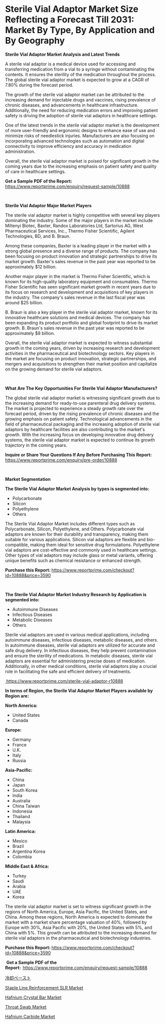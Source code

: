 <p><h1>Sterile Vial Adaptor Market Size Reflecting a Forecast Till 2031: Market By Type, By Application and By Geography</h1></p><p><strong>Sterile Vial Adaptor Market Analysis and Latest Trends</strong></p>
<p><p>A sterile vial adaptor is a medical device used for accessing and transferring medication from a vial to a syringe without contaminating the contents. It ensures the sterility of the medication throughout the process. The global sterile vial adaptor market is expected to grow at a CAGR of 7.80% during the forecast period.</p><p>The growth of the sterile vial adaptor market can be attributed to the increasing demand for injectable drugs and vaccines, rising prevalence of chronic diseases, and advancements in healthcare infrastructure. Additionally, the need for reducing medication errors and improving patient safety is driving the adoption of sterile vial adaptors in healthcare settings.</p><p>One of the latest trends in the sterile vial adaptor market is the development of more user-friendly and ergonomic designs to enhance ease of use and minimize risks of needlestick injuries. Manufacturers are also focusing on incorporating advanced technologies such as automation and digital connectivity to improve efficiency and accuracy in medication administration.</p><p>Overall, the sterile vial adaptor market is poised for significant growth in the coming years due to the increasing emphasis on patient safety and quality of care in healthcare settings.</p></p>
<p><strong>Get a Sample PDF of the Report:&nbsp;</strong> <a href="https://www.reportprime.com/enquiry/request-sample/10888">https://www.reportprime.com/enquiry/request-sample/10888</a></p>
<p>&nbsp;</p>
<p><strong>Sterile Vial Adaptor Major Market Players</strong></p>
<p><p>The sterile vial adaptor market is highly competitive with several key players dominating the industry. Some of the major players in the market include Miltenyi Biotec, Baxter, Randox Laboratories Ltd, Sartorius AG, West Pharmaceutical Services, Inc., Thermo Fisher Scientific, Agilent Technologies, BD, and B. Braun.</p><p>Among these companies, Baxter is a leading player in the market with a strong global presence and a diverse range of products. The company has been focusing on product innovation and strategic partnerships to drive its market growth. Baxter's sales revenue in the past year was reported to be approximately $12 billion.</p><p>Another major player in the market is Thermo Fisher Scientific, which is known for its high-quality laboratory equipment and consumables. Thermo Fisher Scientific has seen significant market growth in recent years due to its focus on research and development and acquisitions of key players in the industry. The company's sales revenue in the last fiscal year was around $25 billion.</p><p>B. Braun is also a key player in the sterile vial adaptor market, known for its innovative healthcare solutions and medical devices. The company has been expanding its product portfolio and global footprint to drive its market growth. B. Braun's sales revenue in the past year was reported to be approximately $8 billion.</p><p>Overall, the sterile vial adaptor market is expected to witness substantial growth in the coming years, driven by increasing research and development activities in the pharmaceutical and biotechnology sectors. Key players in the market are focusing on product innovation, strategic partnerships, and mergers and acquisitions to strengthen their market position and capitalize on the growing demand for sterile vial adaptors.</p></p>
<p>&nbsp;</p>
<p><strong>What Are The Key Opportunities For Sterile Vial Adaptor Manufacturers?</strong></p>
<p><p>The global sterile vial adaptor market is witnessing significant growth due to the increasing demand for ready-to-use parenteral drug delivery systems. The market is projected to experience a steady growth rate over the forecast period, driven by the rising prevalence of chronic diseases and the growing emphasis on patient safety. Technological advancements in the field of pharmaceutical packaging and the increasing adoption of sterile vial adaptors by healthcare facilities are also contributing to the market's growth. With the increasing focus on developing innovative drug delivery systems, the sterile vial adaptor market is expected to continue its growth trajectory in the coming years.</p></p>
<p><strong>Inquire or Share Your Questions If Any Before Purchasing This Report:</strong> <a href="https://www.reportprime.com/enquiry/pre-order/10888">https://www.reportprime.com/enquiry/pre-order/10888</a></p>
<p>&nbsp;</p>
<p><strong>Market Segmentation</strong></p>
<p><strong>The Sterile Vial Adaptor Market Analysis by types is segmented into:</strong></p>
<p><ul><li>Polycarbonate</li><li>Silicon</li><li>Polyethylene</li><li>Others</li></ul></p>
<p><p>The Sterile Vial Adaptor Market includes different types such as Polycarbonate, Silicon, Polyethylene, and Others. Polycarbonate vial adaptors are known for their durability and transparency, making them suitable for various applications. Silicon vial adaptors are flexible and bio-compatible, making them ideal for sensitive drug formulations. Polyethylene vial adaptors are cost-effective and commonly used in healthcare settings. Other types of vial adaptors may include glass or metal variants, offering unique benefits such as chemical resistance or enhanced strength.</p></p>
<p><strong>Purchase this Report:&nbsp;</strong><a href="https://www.reportprime.com/checkout?id=10888&price=3590">https://www.reportprime.com/checkout?id=10888&price=3590</a></p>
<p>&nbsp;</p>
<p><strong>The Sterile Vial Adaptor Market Industry Research by Application is segmented into:</strong></p>
<p><ul><li>Autoimmune Diseases</li><li>Infectious Diseases</li><li>Metabolic Diseases</li><li>Others</li></ul></p>
<p><p>Sterile vial adaptors are used in various medical applications, including autoimmune diseases, infectious diseases, metabolic diseases, and others. In autoimmune diseases, sterile vial adaptors are utilized for accurate and safe drug delivery. In infectious diseases, they help prevent contamination and ensure the sterility of medications. In metabolic diseases, sterile vial adaptors are essential for administering precise doses of medication. Additionally, in other medical conditions, sterile vial adaptors play a crucial role in facilitating the safe and efficient delivery of treatments.</p></p>
<p><a href="https://www.reportprime.com/sterile-vial-adaptor-r10888">&nbsp;https://www.reportprime.com/sterile-vial-adaptor-r10888</a></p>
<p><strong>In terms of Region, the Sterile Vial Adaptor Market Players available by Region are:</strong></p>
<p>
    <p> <strong> North America: </strong>
        <ul>
            <li>United States</li>
            <li>Canada</li>
        </ul>
        </p> 
    <p> <strong> Europe: </strong>
        <ul>
            <li>Germany</li>
            <li>France</li>
            <li>U.K.</li>
            <li>Italy</li>
            <li>Russia</li>
        </ul>
        </p> 
    <p> <strong> Asia-Pacific: </strong>
        <ul>
            <li>China</li>
            <li>Japan</li>
            <li>South Korea</li>
            <li>India</li>
            <li>Australia</li>
            <li>China Taiwan</li>
            <li>Indonesia</li>
            <li>Thailand</li>
            <li>Malaysia</li>
        </ul>
        </p> 
    <p> <strong> Latin America: </strong>
        <ul>
            <li>Mexico</li>
            <li>Brazil</li>
            <li>Argentina Korea</li>
            <li>Colombia</li>
        </ul>
        </p> 
    <p> <strong> Middle East & Africa: </strong>
        <ul>
            <li>Turkey</li>
            <li>Saudi</li>
            <li>Arabia</li>
            <li>UAE</li>
            <li>Korea</li>
        </ul>
    </p>
    </p>
<p><p>The sterile vial adaptor market is set to witness significant growth in the regions of North America, Europe, Asia Pacific, the United States, and China. Among these regions, North America is expected to dominate the market with a market share percentage valuation of 40%, followed by Europe with 30%, Asia Pacific with 20%, the United States with 5%, and China with 5%. This growth can be attributed to the increasing demand for sterile vial adaptors in the pharmaceutical and biotechnology industries.</p></p>
<p><strong>Purchase this Report: </strong><a href="https://www.reportprime.com/checkout?id=10888&price=3590">https://www.reportprime.com/checkout?id=10888&price=3590</a></p>
<p>&nbsp;<strong>Get a Sample PDF of the Report:&nbsp;&nbsp;</strong><a href="https://www.reportprime.com/enquiry/request-sample/10888">https://www.reportprime.com/enquiry/request-sample/10888</a></p>
<p><strong></strong></p>
<p><p><a href="https://github.com/cbigkbh02719/Market-Research-Report-List-1/blob/main/245114524238.md">冷却ペースト</a></p><p><a href="https://github.com/provorikovar/Market-Research-Report-List-4/blob/main/staple-line-reinforcement-slr-market.md">Staple Line Reinforcement SLR Market</a></p><p><a href="https://issuu.com/reportprime-2/docs/hafnium-crystal-bar-market-size-2030.pptx">Hafnium Crystal Bar Market</a></p><p><a href="https://github.com/angelajermaine/Market-Research-Report-List-2/blob/main/throat-swab-market.md">Throat Swab Market</a></p><p><a href="https://issuu.com/reportprime-2/docs/hafnium-carbide-market-size-2030.pptx">Hafnium Carbide Market</a></p></p>